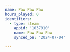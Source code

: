 ```yaml
---
name: Paw Paw Paw
hours_played: 0
identifiers:
  - type: steam
    appid: '1037910'
    name: Paw Paw Paw
    synced_on: '2024-07-04'

---
```

